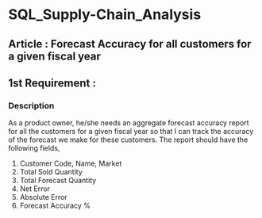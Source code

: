 # SQL_Supply-Chain_Analysis
## Article : Forecast Accuracy for all customers for a given fiscal year
## 1st Requirement : 
### Description
As a product owner, he/she needs an aggregate forecast accuracy report for all the customers for a given fiscal year
so that I can track the accuracy of the forecast we make for these customers.
The report should have the following fields,
1. Customer Code, Name, Market
2. Total Sold Quantity
3. Total Forecast Quantity
4. Net Error
5. Absolute Error
6. Forecast Accuracy %
